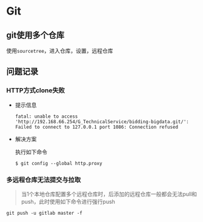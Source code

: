# Git

## git使用多个仓库

使用`sourcetree`，进入仓库，设置，远程仓库

## 问题记录

### HTTP方式clone失败

+ 提示信息

  ```shell
  fatal: unable to access 'http://192.168.66.254/G_TechnicalService/bidding-bigdata.git/': Failed to connect to 127.0.0.1 port 1086: Connection refused
  ```

+ 解决方案

  执行如下命令

  ```shell
  $ git config --global http.proxy
  ```

### 多远程仓库无法提交与拉取

> 当1个本地仓库配置多个远程仓库时，后添加的远程仓库一般都会无法pull和push，此时使用如下命令进行强行push

```shell
git push -u gitlab master -f
```

